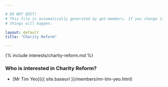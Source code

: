 ```yaml
---

# DO NOT EDIT!
# This file is automatically generated by get-members. If you change it, bad
# things will happen.

layout: default
title: "Charity Reform"

---
```


{% include interests/charity-reform.md %}

### Who is interested in Charity Reform?


* [Mr Tim Yeo]({{ site.baseurl }}/members/mr-tim-yeo.html)
